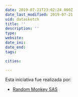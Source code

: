 ```yaml
---
date: 2019-07-21T23:02:24.000Z
date_last_modified: 2019-07-21
uid: datasketch
title: ''
description: ''
type: 
website: 
date_ini: 
date_end: 
tags:

cities: 

---
```


Esta iniciativa fue realizada por:

- [Random Monkey SAS](/organizaciones/random-monkey-sas)
